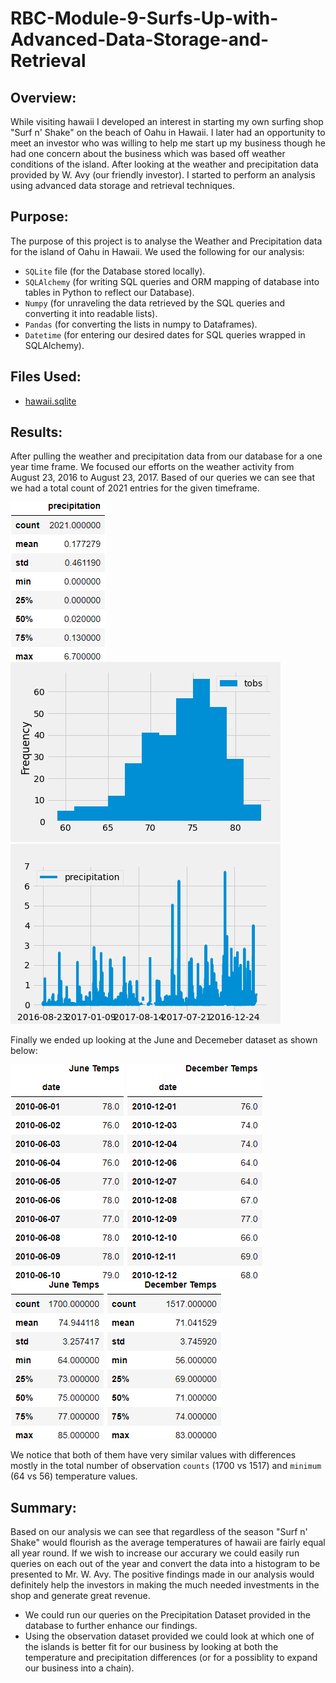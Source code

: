 # RBC-Module-9-Surfs-Up-with-Advanced-Data-Storage-and-Retrieval

## Overview:

While visiting hawaii I developed an interest in starting my own surfing shop "Surf n' Shake" on the beach of Oahu in Hawaii. I later had an opportunity to meet an investor who was willing to help me start up my business though he had one concern about the business which was based off weather conditions of the island. After looking at the weather and precipitation data provided by W. Avy (our friendly investor). I started to perform an analysis using advanced data storage and retrieval techniques.

## Purpose:

The purpose of this project is to analyse the Weather and Precipitation data for the island of Oahu in Hawaii. We used the following for our analysis:
* `SQLite` file (for the Database stored locally).
* `SQLAlchemy` (for writing SQL queries and ORM mapping of database into tables in Python to reflect our Database).
* `Numpy` (for unraveling the data retrieved by the SQL queries and converting it into readable lists).
* `Pandas` (for converting the lists in numpy to Dataframes).
* `Datetime` (for entering our desired dates for SQL queries wrapped in SQLAlchemy).

## Files Used:

* [hawaii.sqlite](https://github.com/mubeenkh4u/RBC-Module-9-Surfs-Up-with-Advanced-Data-Storage-and-Retrieval/blob/main/hawaii.sqlite)

## Results:

After pulling the weather and precipitation data from our database for a one year time frame. We focused our efforts on the weather activity from August 23, 2016 to August 23, 2017. Based of our queries we can see that we had a total count of 2021 entries for the given timeframe.

<img src="https://github.com/mubeenkh4u/RBC-Module-9-Surfs-Up-with-Advanced-Data-Storage-and-Retrieval/blob/main/Resources/prev_year.png">

<img src="https://github.com/mubeenkh4u/RBC-Module-9-Surfs-Up-with-Advanced-Data-Storage-and-Retrieval/blob/main/Resources/monthly_temp_data.png">

<img src="https://github.com/mubeenkh4u/RBC-Module-9-Surfs-Up-with-Advanced-Data-Storage-and-Retrieval/blob/main/Resources/Prev_Year_Precipitation.png">

Finally we ended up looking at the June and Decemeber dataset as shown below:

<img src="https://github.com/mubeenkh4u/RBC-Module-9-Surfs-Up-with-Advanced-Data-Storage-and-Retrieval/blob/main/Resources/June_Temps.png">
<img src="https://github.com/mubeenkh4u/RBC-Module-9-Surfs-Up-with-Advanced-Data-Storage-and-Retrieval/blob/main/Resources/December_Temps.png">

<img src="https://github.com/mubeenkh4u/RBC-Module-9-Surfs-Up-with-Advanced-Data-Storage-and-Retrieval/blob/main/Resources/June_Temps_Describe.png">
<img src="https://github.com/mubeenkh4u/RBC-Module-9-Surfs-Up-with-Advanced-Data-Storage-and-Retrieval/blob/main/Resources/December_Temps_Describe.png">

We notice that both of them have very similar values with differences mostly in the total number of observation `counts` (1700 vs 1517) and `minimum` (64 vs 56) temperature values.

## Summary:

Based on our analysis we can see that regardless of the season "Surf n' Shake" would flourish as the average temperatures of hawaii are fairly equal all year round. If we wish to increase our accurary we could easily run queries on each out of the year and convert the data into a histogram to be presented to Mr. W. Avy. The positive findings made in our analysis would definitely help the investors in making the much needed investments in the shop and generate great revenue.

* We could run our queries on the Precipitation Dataset provided in the database to further enhance our findings.
* Using the observation dataset provided we could look at which one of the islands is better fit for our business by looking at both the temperature and precipitation differences (or for a possiblity to expand our business into a chain).

